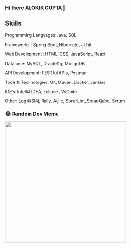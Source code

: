 ### Hi there ALOKIK GUPTA👋

## Skills
Programming Languages:Java, SQL

Frameworks : Spring Boot, Hibernate, JUnit

Web Development : HTML, CSS, JavaScript, React

Database: MySQL, Oracle11g, MongoDB

API Development: RESTful APIs, Postman

Tools & Technologies: Git, Maven, Docker, Jenkins

IDE’s: IntelliJ IDEA, Eclipse , VsCode

Other: Log4j/Sl4j, Rally, Agile, SonarLint, SonarQube, Scrum

### 😂 Random Dev Meme

<img src='https://randommeme-five.vercel.app/' style="height: 400px;"/>

